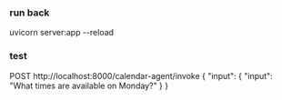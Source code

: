 
### run back
uvicorn server:app --reload

### test
POST http://localhost:8000/calendar-agent/invoke
{
  "input": {
    "input": "What times are available on Monday?"
  }
}
